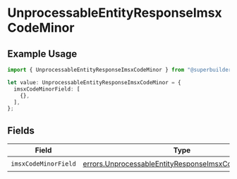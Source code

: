 # UnprocessableEntityResponseImsxCodeMinor

## Example Usage

```typescript
import { UnprocessableEntityResponseImsxCodeMinor } from "@superbuilders/oneroster/models/errors";

let value: UnprocessableEntityResponseImsxCodeMinor = {
  imsxCodeMinorField: [
    {},
  ],
};
```

## Fields

| Field                                                                                                                          | Type                                                                                                                           | Required                                                                                                                       | Description                                                                                                                    |
| ------------------------------------------------------------------------------------------------------------------------------ | ------------------------------------------------------------------------------------------------------------------------------ | ------------------------------------------------------------------------------------------------------------------------------ | ------------------------------------------------------------------------------------------------------------------------------ |
| `imsxCodeMinorField`                                                                                                           | [errors.UnprocessableEntityResponseImsxCodeMinorField](../../models/errors/unprocessableentityresponseimsxcodeminorfield.md)[] | :heavy_check_mark:                                                                                                             | N/A                                                                                                                            |